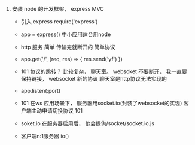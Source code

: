 1. 安装 node 的开发框架， express MVC
    - 引入 express require('express')
    - app = express() 中小应用适合用node
    - http 服务 简单 传输完就断开的 简单协议
    - app.get('/', (req, res) => {
        res.send('yf')
      })
    - 101 协议的跳转？ 比较复杂， 聊天室。 websoket
      不要断开， 我一直要保持链接， websocket 新的协议
      聊天室是http协议无法实现的

    - app.listen(:port)
    - 101 在ws 应用场景下， 服务器用socket.io(封装了websocket的实现)
        客户端主动申请切换协议 101
    - soket.io 在服务器启用后， 他会提供/socket/socket.io.js
    - 客户端n:1服务器 io()